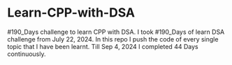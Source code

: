 # Learn-CPP-with-DSA
#190_Days challenge to learn CPP with DSA.
I took #190_Days of learn DSA challenge from July 22, 2024. In this repo I push the code of every single topic that I have been learnt.
Till Sep 4, 2024 I completed 44 Days continuously.

